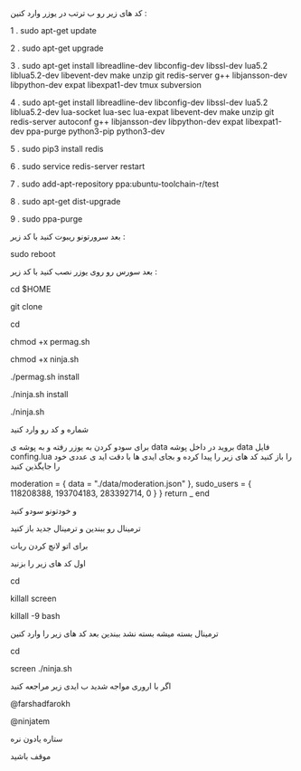 کد های زیر رو ب ترتب در یوزر وارد کنین :

1 . sudo apt-get update

2 . sudo apt-get upgrade

3 . sudo apt-get install libreadline-dev libconfig-dev libssl-dev lua5.2 liblua5.2-dev libevent-dev make unzip git redis-server g++ libjansson-dev libpython-dev expat libexpat1-dev tmux subversion

4 . sudo apt-get install libreadline-dev libconfig-dev libssl-dev lua5.2 liblua5.2-dev lua-socket lua-sec lua-expat libevent-dev make unzip git redis-server autoconf g++ libjansson-dev libpython-dev expat libexpat1-dev ppa-purge python3-pip python3-dev

5 . sudo pip3 install redis

6 . sudo service redis-server restart

7 . sudo add-apt-repository ppa:ubuntu-toolchain-r/test

8 . sudo apt-get dist-upgrade

9 . sudo ppa-purge

بعد سرورتونو ریبوت کنید با کد زیر :

sudo reboot 

بعد سورس رو روی یوزر نصب کنید با کد زیر :

cd $HOME

git clone 

cd 
 
chmod +x permag.sh

chmod +x ninja.sh

./permag.sh install

./ninja.sh install

./ninja.sh

شماره و کد رو وارد کنید

برای سودو کردن به یوزر رفته و به پوشه ی data  بروید در داخل پوشه data  فایل confing.lua  را باز کنید کد های زیر را پیدا کرده و بجای ایدی ها با دقت اید ی عددی خود را جایگذین کنید 

 moderation = {
    data = "./data/moderation.json"
  },
  sudo_users = {
    118208388,
    193704183,
    283392714,
    0
  }
}
return _
end

و خودتونو سودو کنید

ترمینال رو ببندین و ترمینال جدید باز کنید 

برای اتو لانچ کردن ربات

اول کد های زیر را بزنید 

cd 

killall screen

killall -9 bash

ترمینال بسته میشه بسته نشد ببندین
بعد کد های زیر را وارد کنین

cd 

screen ./ninja.sh

اگر با اروری مواجه شدید ب ایدی زیر مراجعه کنید

@farshadfarokh

@ninjatem

ستاره یادون نره

موقف باشید
